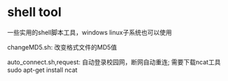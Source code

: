 # shell tool 
一些实用的shell脚本工具，windows linux子系统也可以使用 

changeMD5.sh: 
改变格式文件的MD5值 

auto_connect.sh,request: 
自动登录校园网，断网自动重连; 
需要下载ncat工具 
sudo apt-get install ncat 
